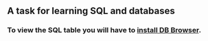 ## A task for learning SQL and databases

### To view the SQL table you will have to [install DB Browser](https://sqlitebrowser.org/dl/).
